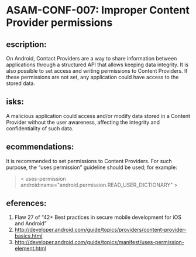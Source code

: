 
# ASAM-CONF-007: Improper Content Provider permissions

## escription:
On Android, Contact Providers are a way to share information between applications through a structured API that allows keeping data integrity. It is also possible to set access and writing permissions to Content Providers. If these permissions are not set, any application could have access to the stored data.

## isks:
A malicious application could access and/or modify data stored in a Content Provider without the user awareness, affecting the integrity and confidentiality of such data.

## ecommendations:
It is recommended to set permissions to Content Providers. For such purpose, the “uses permission” guideline should be used; for example:


 > < uses-permission android:name="android.permission.READ_USER_DICTIONARY" >

## eferences:
1. Flaw 27 of “42+ Best practices in secure mobile development for iOS and Android”
2. http://developer.android.com/guide/topics/providers/content-provider-basics.html
3. http://developer.android.com/guide/topics/manifest/uses-permission-element.html
